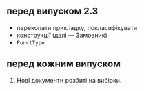 ## перед випуском 2.3
- перекопати прикладку, покласифікувати
- конструкції (далі — Замовник)
- `PunctType`


## перед кожним випуском
1. Нові документи розбиті на вибірки.
